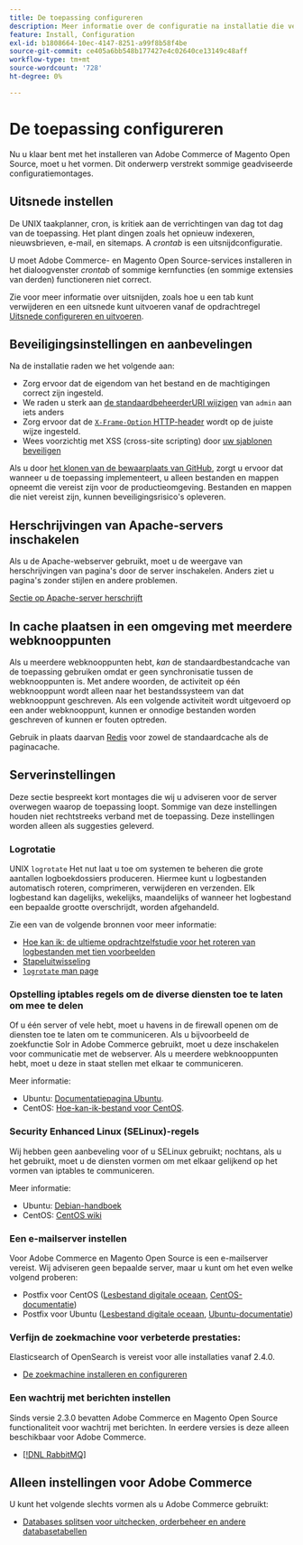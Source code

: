 ```yaml
---
title: De toepassing configureren
description: Meer informatie over de configuratie na installatie die vereist is voor Adobe Commerce en Magento Open Source op locatie.
feature: Install, Configuration
exl-id: b1808664-10ec-4147-8251-a99f8b58f4be
source-git-commit: ce405a6bb548b177427e4c02640ce13149c48aff
workflow-type: tm+mt
source-wordcount: '728'
ht-degree: 0%

---
```


# De toepassing configureren

Nu u klaar bent met het installeren van Adobe Commerce of Magento Open Source, moet u het vormen. Dit onderwerp verstrekt sommige geadviseerde configuratiemontages.

## Uitsnede instellen

De UNIX taakplanner, cron, is kritiek aan de verrichtingen van dag tot dag van de toepassing. Het plant dingen zoals het opnieuw indexeren, nieuwsbrieven, e-mail, en sitemaps. A *crontab* is een uitsnijdconfiguratie.

U moet Adobe Commerce- en Magento Open Source-services installeren in het dialoogvenster *crontab* of sommige kernfuncties (en sommige extensies van derden) functioneren niet correct.

Zie voor meer informatie over uitsnijden, zoals hoe u een tab kunt verwijderen en een uitsnede kunt uitvoeren vanaf de opdrachtregel [Uitsnede configureren en uitvoeren](../../configuration/cli/configure-cron-jobs.md).

## Beveiligingsinstellingen en aanbevelingen

Na de installatie raden we het volgende aan:

* Zorg ervoor dat de eigendom van het bestand en de machtigingen correct zijn ingesteld.
* We raden u sterk aan [de standaardbeheerderURI wijzigen](../tutorials/admin-uri.md) van `admin` aan iets anders
* Zorg ervoor dat de [`X-Frame-Option` HTTP-header](../../configuration/security/xframe-options.md) wordt op de juiste wijze ingesteld.
* Wees voorzichtig met XSS (cross-site scripting) door [uw sjablonen beveiligen](https://developer.adobe.com/commerce/php/development/security/cross-site-scripting/)

Als u door [het klonen van de bewaarplaats van GitHub](https://developer.adobe.com/commerce/contributor/guides/install/clone-repository/), zorgt u ervoor dat wanneer u de toepassing implementeert, u alleen bestanden en mappen opneemt die vereist zijn voor de productieomgeving. Bestanden en mappen die niet vereist zijn, kunnen beveiligingsrisico&#39;s opleveren.

## Herschrijvingen van Apache-servers inschakelen

Als u de Apache-webserver gebruikt, moet u de weergave van herschrijvingen van pagina&#39;s door de server inschakelen. Anders ziet u pagina&#39;s zonder stijlen en andere problemen.

[Sectie op Apache-server herschrijft](../prerequisites/web-server/apache.md#apache-rewrites-and-htaccess)

## In cache plaatsen in een omgeving met meerdere webknooppunten

Als u meerdere webknooppunten hebt, *kan* de standaardbestandcache van de toepassing gebruiken omdat er geen synchronisatie tussen de webknooppunten is. Met andere woorden, de activiteit op één webknooppunt wordt alleen naar het bestandssysteem van dat webknooppunt geschreven. Als een volgende activiteit wordt uitgevoerd op een ander webknooppunt, kunnen er onnodige bestanden worden geschreven of kunnen er fouten optreden.

Gebruik in plaats daarvan [Redis](../../configuration/cache/config-redis.md) voor zowel de standaardcache als de paginacache.

## Serverinstellingen

Deze sectie bespreekt kort montages die wij u adviseren voor de server overwegen waarop de toepassing loopt. Sommige van deze instellingen houden niet rechtstreeks verband met de toepassing. Deze instellingen worden alleen als suggesties geleverd.

### Logrotatie

UNIX `logrotate` Het nut laat u toe om systemen te beheren die grote aantallen logboekdossiers produceren. Hiermee kunt u logbestanden automatisch roteren, comprimeren, verwijderen en verzenden. Elk logbestand kan dagelijks, wekelijks, maandelijks of wanneer het logbestand een bepaalde grootte overschrijdt, worden afgehandeld.

Zie een van de volgende bronnen voor meer informatie:

* [Hoe kan ik: de ultieme opdrachtzelfstudie voor het roteren van logbestanden met tien voorbeelden](https://www.thegeekstuff.com/2010/07/logrotate-examples)
* [Stapeluitwisseling](https://unix.stackexchange.com/questions/85662/how-to-properly-automatically-manually-rotate-log-files-for-production-rails-app)
* [`logrotate` man page](https://linuxconfig.org/logrotate-8-manual-page)

### Opstelling iptables regels om de diverse diensten toe te laten om mee te delen

Of u één server of vele hebt, moet u havens in de firewall openen om de diensten toe te laten om te communiceren. Als u bijvoorbeeld de zoekfunctie Solr in Adobe Commerce gebruikt, moet u deze inschakelen voor communicatie met de webserver. Als u meerdere webknooppunten hebt, moet u deze in staat stellen met elkaar te communiceren.

Meer informatie:

* Ubuntu: [Documentatiepagina Ubuntu](https://help.ubuntu.com/community/IptablesHowTo).
* CentOS: [Hoe-kan-ik-bestand voor CentOS](https://wiki.centos.org/HowTos/Network/IPTables).

### Security Enhanced Linux (SELinux)-regels

Wij hebben geen aanbeveling voor of u SELinux gebruikt; nochtans, als u het gebruikt, moet u de diensten vormen om met elkaar gelijkend op het vormen van iptables te communiceren.

Meer informatie:

* Ubuntu: [Debian-handboek](https://debian-handbook.info/browse/stable/sect.selinux.html)
* CentOS: [CentOS wiki](https://wiki.centos.org/HowTos/SELinux)

### Een e-mailserver instellen

Voor Adobe Commerce en Magento Open Source is een e-mailserver vereist. Wij adviseren geen bepaalde server, maar u kunt om het even welke volgend proberen:

* Postfix voor CentOS ([Lesbestand digitale oceaan](https://www.digitalocean.com/community/tutorials/how-to-install-postfix-on-centos-6), [CentOS-documentatie](https://www.centos.org))
* Postfix voor Ubuntu ([Lesbestand digitale oceaan](https://www.digitalocean.com/community/tutorials/how-to-install-and-setup-postfix-on-ubuntu-14-04), [Ubuntu-documentatie](https://help.ubuntu.com/community/MailServer))

### Verfijn de zoekmachine voor verbeterde prestaties:

Elasticsearch of OpenSearch is vereist voor alle installaties vanaf 2.4.0.

* [De zoekmachine installeren en configureren](../../configuration/search/overview-search.md)

### Een wachtrij met berichten instellen

Sinds versie 2.3.0 bevatten Adobe Commerce en Magento Open Source functionaliteit voor wachtrij met berichten. In eerdere versies is deze alleen beschikbaar voor Adobe Commerce.

* [[!DNL RabbitMQ]](../../configuration/queues/message-queue-framework.md)

## Alleen instellingen voor Adobe Commerce

U kunt het volgende slechts vormen als u Adobe Commerce gebruikt:

* [Databases splitsen voor uitchecken, orderbeheer en andere databasetabellen](../../configuration/storage/multi-master.md)
